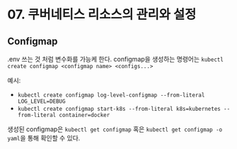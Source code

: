 # 07. 쿠버네티스 리소스의 관리와 설정

## Configmap

.env 쓰는 것 처럼 변수화를 가능케 한다.
configmap을 생성하는 명령어는 `kubectl create configmap <configmap name> <configs...>`

예시: 
* `kubectl create configmap log-level-configmap --from-literal LOG_LEVEL=DEBUG`
* `kubectl create configmap start-k8s --from-literal k8s=kubernetes --from-literal container=docker`

생성된 configmap은 `kubectl get configmap` 혹은 `kubectl get configmap -o yaml`을 통해 확인할 수 있다.
